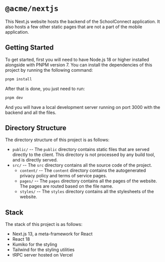 # `@acme/nextjs`

This Next.js website hosts the backend of the SchoolConnect application. It also hosts a few other static pages that are not a part of the mobile application.

## Getting Started

To get started, first you will need to have Node.js 18 or higher installed alongside with PNPM version 7. You can install the dependencies of this project by running the following command:

```bash
pnpm install
```

After that is done, you just need to run:

```bash
pnpm dev
```

And you will have a local development server running on port 3000 with the backend and all the files.

## Directory Structure

The directory structure of this project is as follows:

- `public/` -- The `public` directory contains static files that are served directly to the client. This directory is not processed by any build tool, and is directly served.
- `src/` -- The `src` directory contains all the source code of the project.
  - `content/` -- The `content` directory contains the autogenerated privacy policy and terms of service pages.
  - `pages/` -- The `pages` directory contains all the pages of the website. The pages are routed based on the file name.
  - `styles/` -- The `styles` directory contains all the stylesheets of the website.

## Stack

The stack of this project is as follows:

- Next.js 13, a meta-framework for React
- React 18
- Kumiko for the styling
- Tailwind for the styling utilities
- tRPC server hosted on Vercel
